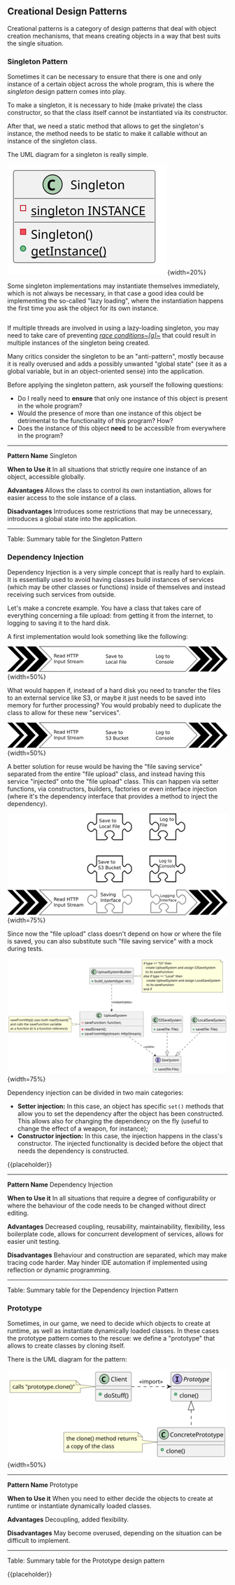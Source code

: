 Creational Design Patterns
--------------------------

Creational patterns is a category of design patterns that deal with object creation mechanisms, that means creating objects in a way that best suits the single situation.

### Singleton Pattern

Sometimes it can be necessary to ensure that there is one and only instance of a certain object across the whole program, this is where the *singleton* design pattern comes into play.

To make a singleton, it is necessary to hide (make private) the class constructor, so that the class itself cannot be instantiated via its constructor.

After that, we need a static method that allows to get the singleton's instance, the method needs to be static to make it callable without an instance of the singleton class.

The UML diagram for a singleton is really simple.

![The UML diagram for a singleton pattern](./images/design_patterns/singleton.svg){width=20%}

Some singleton implementations may instantiate themselves immediately, which is not always be necessary, in that case a good idea could be implementing the so-called "lazy loading", where the instantiation happens the first time you ask the object for its own instance.

```{src='design_patterns/singleton' caption='Example of a singleton pattern with lazy loading'}
```

If multiple threads are involved in using a lazy-loading singleton, you may need to take care of preventing *[race conditions~\[g\]~](#gl_racecondition)* that could result in multiple instances of the singleton being created.

Many critics consider the singleton to be an "anti-pattern", mostly because it is really overused and adds a possibly unwanted "global state" (see it as a global variable, but in an object-oriented sense) into the application.

Before applying the singleton pattern, ask yourself the following questions:

- Do I really need to **ensure** that only one instance of this object is present in the whole program?
- Would the presence of more than one instance of this object be detrimental to the functionality of this program? How?
- Does the instance of this object **need** to be accessible from everywhere in the program?

------------------    ------------------------------------------------------------------------------
**Pattern Name**      Singleton

**When to Use it**    In all situations that strictly require one instance of an object, accessible globally.

**Advantages**        Allows the class to control its own instantiation, allows for easier access to the sole instance of a class.

**Disadvantages**     Introduces some restrictions that may be unnecessary, introduces a global state into the application.

------------------------------------------------------------------------------------------------

Table: Summary table for the Singleton Pattern

### Dependency Injection

Dependency Injection is a very simple concept that is really hard to explain. It is essentially used to avoid having classes build instances of services (which may be other classes or functions) inside of themselves and instead receiving such services from outside.

Let's make a concrete example. You have a class that takes care of everything concerning a file upload: from getting it from the internet, to logging to saving it to the hard disk.

A first implementation would look something like the following:

![A naive implementation of a local file upload system](./images/design_patterns/file_upload_naive.svg){width=50%}

What would happen if, instead of a hard disk you need to transfer the files to an external service like S3, or maybe it just needs to be saved into memory for further processing? You would probably need to duplicate the class to allow for these new "services".

![A naive implementation of a file upload system on S3](./images/design_patterns/file_upload_naive_s3.svg){width=50%}

A better solution for reuse would be having the "file saving service" separated from the entire "file upload" class, and instead having this service "injected" onto the "file upload" class. This can happen via setter functions, via constructors, builders, factories or even interface injection (where it's the dependency interface that provides a method to inject the dependency).

![Using Interfaces and DI to build a flexible file upload](./images/design_patterns/file_upload_di.svg){width=75%}

Since now the "file upload" class doesn't depend on how or where the file is saved, you can also substitute such "file saving service" with a mock during tests.

![Possible class structure for a DI file upload](./images/design_patterns/dependency_injection.svg){width=75%}

Dependency injection can be divided in two main categories:

- **Setter injection:** In this case, an object has specific `set()` methods that allow you to set the dependency after the object has been constructed. This allows also for changing the dependency on the fly (useful to change the effect of a weapon, for instance);
- **Constructor injection:** In this case, the injection happens in the class's constructor. The injected functionality is decided before the object that needs the dependency is constructed.

{{placeholder}}

<!-- TODO: Code for dependency injection design pattern -->

------------------    ------------------------------------------------------------------------------
**Pattern Name**      Dependency Injection

**When to Use it**    In all situations that require a degree of configurability or where the behaviour of the code needs to be changed without direct editing.

**Advantages**        Decreased coupling, reusability, maintainability, flexibility, less boilerplate code, allows for concurrent development of services, allows for easier unit testing.

**Disadvantages**     Behaviour and construction are separated, which may make tracing code harder. May hinder IDE automation if implemented using reflection or dynamic programming.

------------------------------------------------------------------------------------------------

Table: Summary table for the Dependency Injection Pattern

### Prototype

Sometimes, in our game, we need to decide which objects to create at runtime, as well as instantiate dynamically loaded classes. In these cases the prototype pattern comes to the rescue: we define a "prototype" that allows to create classes by cloning itself.

There is the UML diagram for the pattern:

![Diagram of the Prototype Pattern](./images/design_patterns/class_prototype.svg){width=50%}

------------------    ------------------------------------------------------------------------------
**Pattern Name**      Prototype

**When to Use it**    When you need to either decide the objects to create at runtime or instantiate dynamically loaded classes.

**Advantages**        Decoupling, added flexibility.

**Disadvantages**     May become overused, depending on the situation can be difficult to implement.

------------------------------------------------------------------------------------------------

Table: Summary table for the Prototype design pattern

{{placeholder}}

<!-- TODO: add code for the prototype pattern -->
